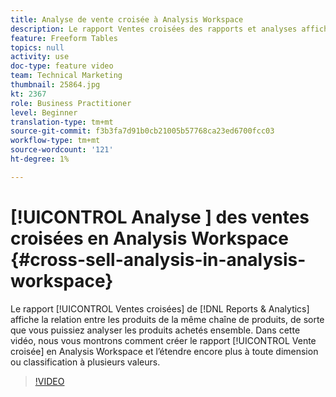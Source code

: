 ```yaml
---
title: Analyse de vente croisée à Analysis Workspace
description: Le rapport Ventes croisées des rapports et analyses affiche la relation entre les produits d’une même chaîne de produits, de sorte que vous puissiez analyser les produits achetés ensemble. Dans cette vidéo, nous vous montrons comment créer le rapport Ventes croisées en Analysis Workspace et l'étendre encore plus à toute dimension ou classification à plusieurs valeurs.
feature: Freeform Tables
topics: null
activity: use
doc-type: feature video
team: Technical Marketing
thumbnail: 25864.jpg
kt: 2367
role: Business Practitioner
level: Beginner
translation-type: tm+mt
source-git-commit: f3b3fa7d91b0cb21005b57768ca23ed6700fcc03
workflow-type: tm+mt
source-wordcount: '121'
ht-degree: 1%

---
```



# [!UICONTROL Analyse ] des ventes croisées en Analysis Workspace  {#cross-sell-analysis-in-analysis-workspace}

Le rapport [!UICONTROL Ventes croisées] de [!DNL Reports & Analytics] affiche la relation entre les produits de la même chaîne de produits, de sorte que vous puissiez analyser les produits achetés ensemble. Dans cette vidéo, nous vous montrons comment créer le rapport [!UICONTROL Vente croisée] en Analysis Workspace et l’étendre encore plus à toute dimension ou classification à plusieurs valeurs.

>[!VIDEO](https://video.tv.adobe.com/v/25864/?quality=12)
